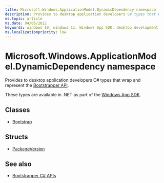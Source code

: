 ```yaml
---
title: Microsoft.Windows.ApplicationModel.DynamicDependency namespace
description: Provides to desktop application developers C# types that wrap and represent the [Bootstrapper API](/windows/windows-app-sdk/api/win32/_bootstrap/).
ms.topic: article
ms.date: 04/05/2022
keywords: windows 10, windows 11, Windows App SDK, desktop development, C#, interop, Bootstrapper, Bootstrapper API, Microsoft.Windows.ApplicationModel.DynamicDependency namespace
ms.localizationpriority: low
---
```


# Microsoft.Windows.ApplicationModel.DynamicDependency namespace

Provides to desktop application developers C# types that wrap and represent the [Bootstrapper API](/windows/windows-app-sdk/api/win32/_bootstrap/).

These types are available in .NET as part of the [Windows App SDK](../../../windows-app-sdk/index.md).

## Classes

* [Bootstrap](microsoft.windows.applicationmodel.dynamicdependency.bootstrap.md)

## Structs

* [PackageVersion](microsoft.windows.applicationmodel.dynamicdependency.packageversion.md)

## See also

* [Bootstrapper C# APIs](../index.md)